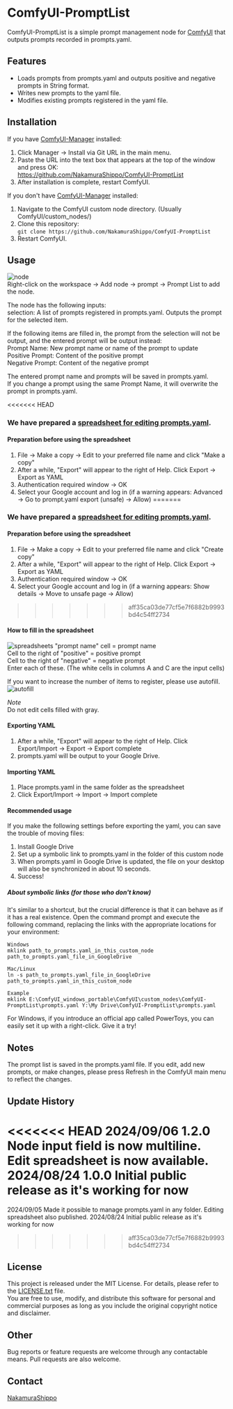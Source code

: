 # ComfyUI-PromptList
ComfyUI-PromptList is a simple prompt management node for [ComfyUI](https://github.com/comfyanonymous/ComfyUI) that outputs prompts recorded in prompts.yaml.

## Features

- Loads prompts from prompts.yaml and outputs positive and negative prompts in String format.
- Writes new prompts to the yaml file.
- Modifies existing prompts registered in the yaml file.

## Installation
If you have [ComfyUI-Manager](https://github.com/ltdrdata/ComfyUI-Manager) installed:
1. Click Manager -> Install via Git URL in the main menu.
2. Paste the URL into the text box that appears at the top of the window and press OK:  
   https://github.com/NakamuraShippo/ComfyUI-PromptList
3. After installation is complete, restart ComfyUI.

If you don't have [ComfyUI-Manager](https://github.com/ltdrdata/ComfyUI-Manager) installed:
1. Navigate to the ComfyUI custom node directory. (Usually ComfyUI/custom_nodes/)
2. Clone this repository:  
`git clone https://github.com/NakamuraShippo/ComfyUI-PromptList`
3. Restart ComfyUI.

## Usage
![node](https://github.com/NakamuraShippo/ComfyUI-PromptList/blob/main/images/node1.png)  
Right-click on the workspace -> Add node -> prompt -> Prompt List to add the node.  
  
The node has the following inputs:  
selection: A list of prompts registered in prompts.yaml. Outputs the prompt for the selected item.  
  
If the following items are filled in, the prompt from the selection will not be output, and the entered prompt will be output instead:  
Prompt Name: New prompt name or name of the prompt to update  
Positive Prompt: Content of the positive prompt  
Negative Prompt: Content of the negative prompt  
  
The entered prompt name and prompts will be saved in prompts.yaml.  
If you change a prompt using the same Prompt Name, it will overwrite the prompt in prompts.yaml.

<<<<<<< HEAD
### We have prepared a [spreadsheet for editing prompts.yaml](https://docs.google.com/spreadsheets/d/1TxATrMXC1X1iSBRD4yFQZoOOwwNVz6irTSpnyv2T1ec/edit?usp=sharing).

#### Preparation before using the spreadsheet
1. File -> Make a copy -> Edit to your preferred file name and click "Make a copy"
2. After a while, "Export" will appear to the right of Help. Click Export -> Export as YAML
3. Authentication required window -> OK
4. Select your Google account and log in (if a warning appears: Advanced -> Go to prompt.yaml export (unsafe) -> Allow)
=======
### We have prepared a [spreadsheet for editing prompts.yaml](https://docs.google.com/spreadsheets/d/1f4-kQ2YnETfa_peiRiskK3abuR4LqCTHxDwrpVqCYpY/edit?usp=sharing).

#### Preparation before using the spreadsheet
1. File -> Make a copy -> Edit to your preferred file name and click "Create copy"
2. After a while, "Export" will appear to the right of Help. Click Export -> Export as YAML
3. Authentication required window -> OK
4. Select your Google account and log in (if a warning appears: Show details -> Move to unsafe page -> Allow)
>>>>>>> aff35ca03de77cf5e7f6882b9993bd4c54ff2734

#### How to fill in the spreadsheet
![spreadsheets](https://github.com/NakamuraShippo/ComfyUI-PromptList/blob/main/images/spreadsheets.png)
"prompt name" cell = prompt name  
Cell to the right of "positive" = positive prompt  
Cell to the right of "negative" = negative prompt  
Enter each of these. (The white cells in columns A and C are the input cells)  
  
If you want to increase the number of items to register, please use autofill.  
![autofill](https://github.com/NakamuraShippo/ComfyUI-PromptList/blob/main/images/autofill.gif)

*Note*  
Do not edit cells filled with gray.  

#### Exporting YAML
1. After a while, "Export" will appear to the right of Help. Click Export/Import -> Export -> Export complete
2. prompts.yaml will be output to your Google Drive.

#### Importing YAML
1. Place prompts.yaml in the same folder as the spreadsheet
2. Click Export/Import -> Import -> Import complete

#### Recommended usage
If you make the following settings before exporting the yaml, you can save the trouble of moving files:
1. Install Google Drive
2. Set up a symbolic link to prompts.yaml in the folder of this custom node
3. When prompts.yaml in Google Drive is updated, the file on your desktop will also be synchronized in about 10 seconds.
4. Success!

##### About symbolic links (for those who don't know)
It's similar to a shortcut, but the crucial difference is that it can behave as if it has a real existence.
Open the command prompt and execute the following command, replacing the links with the appropriate locations for your environment:
~~~
Windows
mklink path_to_prompts.yaml_in_this_custom_node path_to_prompts.yaml_file_in_GoogleDrive

Mac/Linux
ln -s path_to_prompts.yaml_file_in_GoogleDrive path_to_prompts.yaml_in_this_custom_node

Example
mklink E:\ComfyUI_windows_portable\ComfyUI\custom_nodes\ComfyUI-PromptList\prompts.yaml Y:\My Drive\ComfyUI-PromptList\prompts.yaml
~~~
For Windows, if you introduce an official app called PowerToys, you can easily set it up with a right-click.
Give it a try!
  
## Notes

The prompt list is saved in the prompts.yaml file.
If you edit, add new prompts, or make changes, please press Refresh in the ComfyUI main menu to reflect the changes.

## Update History
<<<<<<< HEAD
2024/09/06 1.2.0 Node input field is now multiline. Edit spreadsheet is now available.
2024/08/24 1.0.0 Initial public release as it's working for now
=======
2024/09/05 Made it possible to manage prompts.yaml in any folder. Editing spreadsheet also published.
2024/08/24 Initial public release as it's working for now
>>>>>>> aff35ca03de77cf5e7f6882b9993bd4c54ff2734

## License
This project is released under the MIT License. For details, please refer to the [LICENSE.txt](https://github.com/NakamuraShippo/ComfyUI-PromptList/blob/main/License.txt) file.  
You are free to use, modify, and distribute this software for personal and commercial purposes as long as you include the original copyright notice and disclaimer.

## Other
Bug reports or feature requests are welcome through any contactable means.
Pull requests are also welcome.

## Contact
[NakamuraShippo](https://lit.link/admin/creator)
